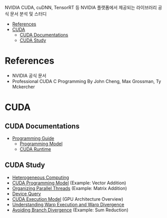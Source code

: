NVIDIA CUDA, cuDNN, TensorRT 등 NVIDIA 플랫폼에서 제공되는 라이브러리 공식 문서 분석 및 스터디 

- [References](#references)
- [CUDA](#cuda)
  - [CUDA Documentations](#cuda-documentations)
  - [CUDA Study](#cuda-study)

# References

- NVIDIA 공식 문서
- Professional CUDA C Programming By John Cheng, Max Grossman, Ty Mckercher

# CUDA

## CUDA Documentations

- [Programming Guide](/cuda-doc/01_programming_guide/01_intro.md)
  - [Programming Model](/cuda-doc/01_programming_guide/02_programming_model.md)
  - [CUDA Runtime](cuda-doc/01_programming_guide/03_02_cuda_runtime.md)


## CUDA Study

- [Heterogeneous Computing](/cuda-study/01_heterogeneous_computing.md)
- [CUDA Programming Model](/cuda-study/02_cuda_programming_model.md) (Example: Vector Addition)
- [Organizing Parallel Threads](/cuda-study/03_organizing_parallel_threads.md) (Example: Matrix Addition)
- [Device Query](/cuda-study/04_device_query.md)
- [CUDA Execution Model](/cuda-study/05_cuda_execution_model.md) (GPU Architecture Overview)
- [Understanding Warp Execution and Warp Divergence](/cuda-study/06_understanding_warp_execution.md)
- [Avoiding Branch Divergence](cuda-study/07_avoiding_branch_divergence.md) (Example: Sum Reduction)